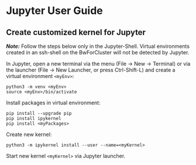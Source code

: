 # Jupyter User Guide #

## Create customized kernel for Jupyter


***Note:***
Follow the steps below only in the Jupyter-Shell. Virtual environments created in an ssh-shell on the BwForCluster will not be detected by Jupyter.

In Jupyter, open a new terminal via the menu (File -> New -> Terminal) or via the launcher (File -> New Launcher, or press Ctrl-Shift-L) and create a virtual environment `<myEnv>`:
```
python3 -m venv <myEnv>
source <myEnv>/bin/activate
```

Install packages in virtual environment:
```
pip install --upgrade pip
pip install ipykernel
pip install <myPackages> 
```

Create new kernel:
```
python3 -m ipykernel install --user --name=<myKernel>
```

Start new kernel `<myKernel>` via Jupyter launcher.
